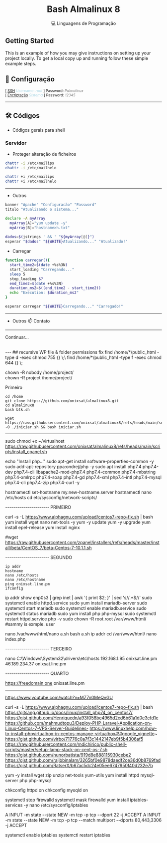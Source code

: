 <h1 align="center">Bash Almalinux 8</h1>
<p align="center">💻 Linguagens de Programação</p>

<!-- GETTING STARTED -->
## Getting Started

This is an example of how you may give instructions on setting up your project locally.
To get a local copy up and running follow these simple example steps.


## 🚀 Configuração
<sub>[ [SSH](root) <span style="color:lightblue">Username: *root*</span> ] Password: <span style="color:gray">*Palmalinux*</span></sub>\
<sup>[ [Encriptação](root) <span style="color:lightblue">*Sistema*</span> ] Password: <span style="color:gray">*12345*</span></sup>

---

## 🛠️ Códigos
* Códigos gerais para shell

### Servidor

* Proteger alteração de ficheiros

```bash
chattr -i /etc/mailips
chattr -i /etc/mailhelo

chattr +i /etc/mailips
chattr +i /etc/mailhelo
```
---

* Outros

```bash
banner "Apache" "Configuracão" "Password"
titulo "Atualizando o sistema..."

declare -A myArray
  myArray[A]="yum update -y"
  myArray[B]="hostname>h.txt"
  
dados=$(jstrings ' && ' "${myArray[@]}")
esperar "$dados" "${WHITE}Atualizando..." "Atualizado!"
```

* Carregar
```bash
function carregar(){
  start_time2=$(date +%s%3N)
  start_loading "Carregando..."
  sleep 5
  stop_loading $?
  end_time2=$(date +%s%3N)
  duration_ms2=$((end_time2 - start_time2))
  echo "Execution: $duration_ms2"
}

esperar carregar "${WHITE}Carregando..." "Carregado!"
```
---

* Outros
📫 Contato
----
Continuar...

<br>
---
## recursive WP file & folder permissions fix
find /home/*/public_html -type d -exec chmod 755 {} \;\
find /home/*/public_html -type f -exec chmod 644 {} \;


chown -R nobody /home/project/ \
chown -R project /home/project/







Primeiro

``` Iniciar
cd /home
git clone https://github.com/onixsat/almalinux8.git
cd almalinux8
bash btk.sh

wget https://raw.githubusercontent.com/onixsat/almalinux8/refs/heads/main/scripts/iniciar.sh -O ./iniciar.sh && bash iniciar.sh
```
-----------------------------------
 sudo chmod +x ~/virtualhost
https://raw.githubusercontent.com/onixsat/almalinux8/refs/heads/main/scripts/install_cpanel.sh

echo "Install php..."
sudo apt-get install software-properties-common -y
sudo add-apt-repository ppa:ondrej/php -y
sudo apt install php7.4 php7.4-dev php7.4-cli libapache2-mod-php7.4 php7.4-common php7.4-mbstring php7.4-xmlrpc php7.4-soap php7.4-gd php7.4-xml php7.4-intl php7.4-mysql php7.4-cli php7.4-zip php7.4-curl -y

hostnamectl set-hostname my.new-hostname.server
hostnamectl
nano /etc/hosts
cd etc/sysconfig/network-scripts/

---------------------- PRIMEIRO

curl -s -L https://www.alphagnu.com/upload/centos7-repo-fix.sh | bash
yum install wget nano net-tools -y
yum -y update
yum -y upgrade
yum install epel-release
yum install nginx

#wget https://raw.githubusercontent.com/zpanel/installers/refs/heads/master/install/beta/CentOS_7/beta-Centos-7-10.1.1.sh

---------------------- SEGUNDO

    ip addr
    hostname
    nano /etc/hosts
    nano /etc/hostname 
    ping onixsat.line.pm
    ifconfig
   ip addr show enp0s3 | grep inet | awk '{ print $2; }' | sed 's/\/.*$//'
   sudo systemctl enable httpd.service
   sudo yum install mariadb-server
   sudo systemctl start mariadb
   sudo systemctl enable mariadb.service
   sudo systemctl status mariadb
   sudo yum install php php-mysql
   sudo systemctl restart httpd.service
   php -v
   sudo chown -R root.root /var/www/html/ #sammy is exmple. user 
   
nano /var/www/html/nano a.sh
bash a.sh 
 ip addr
  cd /var/www/html/
  nano index.php 
 

---------------------- TERCEIRO

nano C:\Windows\System32\drivers\etc\hosts
192.168.1.95	onixsat.line.pm
46.189.234.37 	onixsat.line.pm


---------------------- QUARTO


https://freedomain.one
onixsat.line.pm

----------------------------------
https://www.youtube.com/watch?v=MZ7n0MeQvGU

curl -s -L https://www.alphagnu.com/upload/centos7-repo-fix.sh | bash
https://gitsang.github.io/docs/linux/install_php74_on_centos7/
https://gist.github.com/Henriquedn/a93f058be4965d2cd6b61a1d0e3cfd1e
https://github.com/mahmudtopu3/Deploy-PHP-Laravel-Application-on-Linux-Centos-7-VPS-Server-Guidelines-
https://www.linuxhelp.com/how-to-install-phpvirtualbox-in-centos-manage-virtualbox#!#google_vignette~
https://gist.github.com/virbo/71776c0a7f3c1442147eb9f5b4306af5
https://raw.githubusercontent.com/mdichirico/public-shell-scripts/master/setup-lamp-stack-on-cent-os-7.sh
https://gist.github.com/nunorbatista/919d8e888115930cebe2
https://gist.github.com/rajibbinalam/3265bf0e9878daedf2ce36d0b8769fad
https://gist.github.com/RatserX/b67ac5dc24e05ee6747950f40d232e7b



yum -y install wget zip unzip net-tools yum-utils
yum install httpd mysql-server php php-mysql

chkconfig httpd on
chkconfig mysqld on

systemctl stop firewalld
systemctl mask firewalld
yum install iptables-services -y
nano /etc/sysconfig/iptables

A INPUT -m state --state NEW -m tcp -p tcp --dport 22 -j ACCEPT
A INPUT -m state --state NEW -m tcp -p tcp --match multiport --dports 80,443,3306 -j ACCEPT

systemctl enable iptables
systemctl restart iptables
